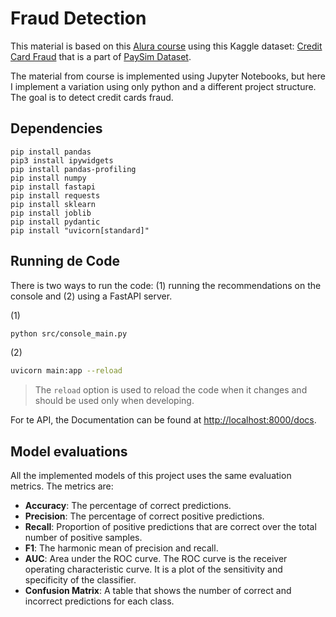 # Fraud Detection

This material is based on this [Alura course](https://cursos.alura.com.br/course/modelos-preditivos-dados-deteccao-fraude) using this Kaggle dataset: [Credit Card Fraud](https://www.kaggle.com/datasets/gopalmahadevan/fraud-detection-example) that is a part of [PaySim Dataset](https://www.researchgate.net/publication/313138956_PAYSIM_A_FINANCIAL_MOBILE_MONEY_SIMULATOR_FOR_FRAUD_DETECTION).

The material from course is implemented using Jupyter Notebooks, but here I implement a variation using only python and a different project structure. The goal is to detect credit cards fraud.

## Dependencies

```    
pip install pandas 
pip3 install ipywidgets
pip install pandas-profiling
pip install numpy 
pip install fastapi
pip install requests
pip install sklearn
pip install joblib
pip install pydantic
pip install "uvicorn[standard]"
```

## Running de Code

There is two ways to run the code: (1) running the recommendations on the console and (2) using a FastAPI server.

(1)
```bash
python src/console_main.py
```

(2)
```bash
uvicorn main:app --reload
```

> The `reload` option is used to reload the code when it changes and should be used only when developing.

For te API, the Documentation can be found at [http://localhost:8000/docs](http://localhost:8000/docs).

## Model evaluations

All the implemented models of this project uses the same evaluation metrics. The metrics are:

* **Accuracy**: The percentage of correct predictions.
* **Precision**: The percentage of correct positive predictions.
* **Recall**: Proportion of positive predictions that are correct over the total number of positive samples.
* **F1**: The harmonic mean of precision and recall.
* **AUC**: Area under the ROC curve. The ROC curve is the receiver operating characteristic curve. It is a plot of the sensitivity and specificity of the classifier.
* **Confusion Matrix**: A table that shows the number of correct and incorrect predictions for each class.